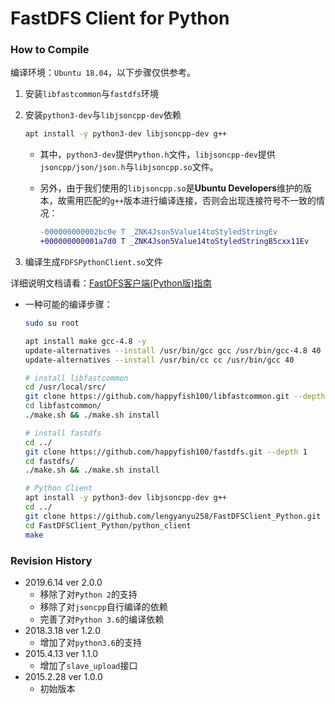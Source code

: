 # FastDFS Client for Python

### How to Compile

编译环境：`Ubuntu 18.04`，以下步骤仅供参考。

1. 安装`libfastcommon`与`fastdfs`环境

2. 安装`python3-dev`与`libjsoncpp-dev`依赖

   ```bash
   apt install -y python3-dev libjsoncpp-dev g++
   ```

   - 其中，`python3-dev`提供`Python.h`文件，`libjsoncpp-dev`提供`jsoncpp/json/json.h`与`libjsoncpp.so`文件。

   - 另外，由于我们使用的`libjsoncpp.so`是**Ubuntu Developers**维护的版本，故需用匹配的`g++`版本进行编译连接，否则会出现连接符号不一致的情况：

     ```diff
     -000000000002bc9e T _ZNK4Json5Value14toStyledStringEv
     +000000000001a7d0 T _ZNK4Json5Value14toStyledStringB5cxx11Ev
     ```

3. 编译生成`FDFSPythonClient.so`文件

详细说明文档请看：[FastDFS客户端(Python版)指南](https://blog.csdn.net/lenyusun/article/details/44057139)

- 一种可能的编译步骤：

  ```bash
  sudo su root
  
  apt install make gcc-4.8 -y
  update-alternatives --install /usr/bin/gcc gcc /usr/bin/gcc-4.8 40
  update-alternatives --install /usr/bin/cc cc /usr/bin/gcc 40
  
  # install libfastcommon
  cd /usr/local/src/
  git clone https://github.com/happyfish100/libfastcommon.git --depth 1
  cd libfastcommon/
  ./make.sh && ./make.sh install
  
  # install fastdfs
  cd ../
  git clone https://github.com/happyfish100/fastdfs.git --depth 1
  cd fastdfs/
  ./make.sh && ./make.sh install
  
  # Python Client
  apt install -y python3-dev libjsoncpp-dev g++
  cd ../
  git clone https://github.com/lengyanyu258/FastDFSClient_Python.git --depth 1
  cd FastDFSClient_Python/python_client
  make
  ```

### Revision History

- 2019.6.14 ver 2.0.0
  - 移除了对`Python 2`的支持
  - 移除了对`jsoncpp`自行编译的依赖
  - 完善了对`Python 3.6`的编译依赖
- 2018.3.18 ver 1.2.0
  - 增加了对`python3.6`的支持
- 2015.4.13 ver 1.1.0
  - 增加了`slave_upload`接口
- 2015.2.28 ver 1.0.0
  - 初始版本


